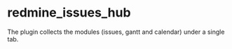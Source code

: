 # redmine_issues_hub
The plugin collects the modules (issues, gantt and calendar) under a single tab.
